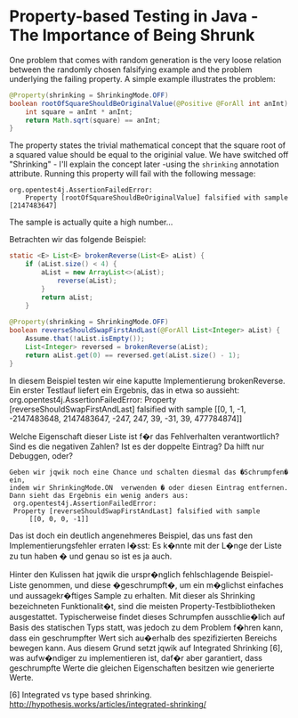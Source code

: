 # Property-based Testing in Java - The Importance of Being Shrunk

One problem that comes with random generation is the very loose relation between
the randomly chosen falsifying example and the problem underlying the failing
property. A simple example illustrates the problem:

```java
@Property(shrinking = ShrinkingMode.OFF)
boolean rootOfSquareShouldBeOriginalValue(@Positive @ForAll int anInt) {
    int square = anInt * anInt;
    return Math.sqrt(square) == anInt;
}
```

The property states the trivial mathematical concept that the square root of a
squared value should be equal to the originial value.
We have switched off "Shrinking" - I'll explain the concept later -using
the `shrinking` annotation attribute.
Running this property will fail with the following message:

```
org.opentest4j.AssertionFailedError:
    Property [rootOfSquareShouldBeOriginalValue] falsified with sample [2147483647]
```

The sample is actually quite a high number...


Betrachten wir das folgende Beispiel:


```java
static <E> List<E> brokenReverse(List<E> aList) {
    if (aList.size() < 4) {
        aList = new ArrayList<>(aList);
            reverse(aList);
        }
        return aList;
    }
 
@Property(shrinking = ShrinkingMode.OFF)
boolean reverseShouldSwapFirstAndLast(@ForAll List<Integer> aList) {
    Assume.that(!aList.isEmpty());
    List<Integer> reversed = brokenReverse(aList);
    return aList.get(0) == reversed.get(aList.size() - 1);
}
```   
   
   In diesem Beispiel testen wir eine kaputte Implementierung brokenReverse. 
   Ein erster Testlauf liefert ein Ergebnis, das in etwa so aussieht:
     org.opentest4j.AssertionFailedError: 
     Property [reverseShouldSwapFirstAndLast] falsified with sample 
         [[0, 1, -1, -2147483648, 2147483647, -247, 247, 39, -31, 39, 477784874]]

Welche Eigenschaft dieser Liste ist f�r das Fehlverhalten verantwortlich? 
Sind es die negativen Zahlen? Ist es der doppelte Eintrag? Da hilft nur Debuggen, oder?

    Geben wir jqwik noch eine Chance und schalten diesmal das �Schrumpfen� ein, 
    indem wir ShrinkingMode.ON  verwenden � oder diesen Eintrag entfernen. 
    Dann sieht das Ergebnis ein wenig anders aus:
     org.opentest4j.AssertionFailedError: 
     Property [reverseShouldSwapFirstAndLast] falsified with sample 
         [[0, 0, 0, -1]]
         
   Das ist doch ein deutlich angenehmeres Beispiel, das uns fast den Implementierungsfehler 
   erraten l�sst: Es k�nnte mit der L�nge der Liste zu tun haben � und genau so ist es ja auch.
   
   Hinter den Kulissen hat jqwik die urspr�nglich fehlschlagende Beispiel-Liste genommen, 
   und diese �geschrumpft�, um ein m�glichst einfaches und aussagekr�ftiges Sample zu erhalten. 
   Mit dieser als Shrinking bezeichneten Funktionalit�t, sind die meisten Property-Testbibliotheken 
   ausgestattet. 
   Typischerweise findet dieses Schrumpfen ausschlie�lich auf Basis des statischen Typs statt, 
   was jedoch zu dem Problem f�hren kann, dass ein geschrumpfter Wert sich au�erhalb des 
   spezifizierten Bereichs bewegen kann. 
   Aus diesem Grund setzt jqwik auf Integrated Shrinking [6], was aufw�ndiger zu implementieren ist, 
   daf�r aber garantiert, dass geschrumpfte Werte die gleichen Eigenschaften besitzen 
   wie generierte Werte.

[6] Integrated vs type based shrinking. http://hypothesis.works/articles/integrated-shrinking/
